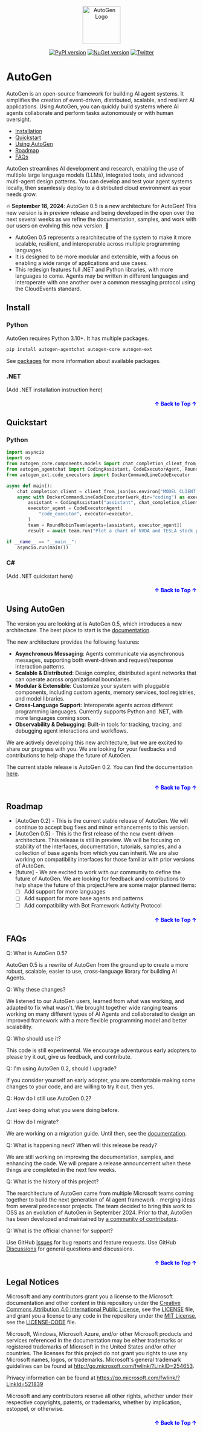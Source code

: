 <a name="readme-top"></a>

<div align="center">
<img src="https://microsoft.github.io/autogen/img/ag.svg" alt="AutoGen Logo" width="100">

[![PyPI version](https://badge.fury.io/py/autogen-agentchat.svg)](https://badge.fury.io/py/autogen-agentchat)
[![NuGet version](https://badge.fury.io/nu/AutoGen.Core.svg)](https://badge.fury.io/nu/AutoGen.Core)
[![Twitter](https://img.shields.io/twitter/url/https/twitter.com/cloudposse.svg?style=social&label=Follow%20%40pyautogen)](https://twitter.com/pyautogen)

</div>

# AutoGen

AutoGen is an open-source framework for building AI agent systems.
It simplifies the creation of event-driven, distributed, scalable, and resilient AI applications.
Using AutoGen, you can quickly build systems where AI agents collaborate 
and perform tasks autonomously or with human oversight.

* [Installation](#install)
* [Quickstart](#quickstart)
* [Using AutoGen](#using-autogen)
* [Roadmap](#roadmap)
* [FAQs](#faqs)

AutoGen streamlines AI development and research, enabling the use of multiple large language models (LLMs), integrated tools, and advanced multi-agent design patterns.
You can develop and test your agent systems locally, then seamlessly deploy to a distributed cloud environment as your needs grow.

:fire: **September 18, 2024**: AutoGen 0.5 is a new architecture for AutoGen! This new version is in preview release and being developed in the open over the next several weeks as we refine the documentation, samples, and work with our users on evolving this new version. 🚀

- AutoGen 0.5 represents a rearchitecutre of the system to make it more scalable, resilient, and interoperable across multiple programming languages.
- It is designed to be more modular and extensible, with a focus on enabling a wide range of applications and use cases.
- This redesign features full .NET and Python libraries, with more languages to come.  Agents may be written in different languages and interoperate with one another over a common messaging protocol using the CloudEvents standard.

## Install

### Python

AutoGen requires Python 3.10+. It has multiple packages.

```bash
pip install autogen-agentchat autogen-core autogen-ext
```

See [packages](https://microsoft.github.io/agnext/packages) for more information about available packages.

### .NET

(Add .NET installation instruction here)

<p align="right" style="font-size: 14px; color: #555; margin-top: 20px;">
  <a href="#readme-top" style="text-decoration: none; color: blue; font-weight: bold;">
    ↑ Back to Top ↑
  </a>
</p>

## Quickstart

### Python

```python
import asyncio
import os
from autogen_core.components.models import chat_completion_client_from_json as client_from_json
from autogen_agentchat import CodingAssistant, CodeExecutorAgent, RoundRobinTeam, console_output
from autogen_ext.code_executors import DockerCommandLineCodeExecutor

async def main():
    chat_completion_client = client_from_json(os.environ["MODEL_CLIENT_JSON"])
    async with DockerCommandLineCodeExecutor(work_dir="coding") as executor:
        assistant = CodingAssistant("assistant", chat_completion_client=chat_completion_client)
        executor_agent = CodeExecutorAgent(
            "code_executor", executor=executor,
        )
        team = RoundRobinTeam(agents=[assistant, executor_agent])
        result = await team.run("Plot a chart of NVDA and TESLA stock price change YTD. Save the plot to a file called plot.png", output=console_output)

if __name__ == "__main__":
    asyncio.run(main())
```

### C#

(Add .NET quickstart here)

<p align="right" style="font-size: 14px; color: #555; margin-top: 20px;">
  <a href="#readme-top" style="text-decoration: none; color: blue; font-weight: bold;">
    ↑ Back to Top ↑
  </a>
</p>

## Using AutoGen

The version you are looking at is AutoGen 0.5, which introduces a new architecture.
The best place to start is the [documentation](https://microsoft.github.io/agnext).

The new architecture provides the following features:

- **Asynchronous Messaging**: Agents communicate via asynchronous messages, supporting both event-driven and request/response interaction patterns.
- **Scalable & Distributed**: Design complex, distributed agent networks that can operate across organizational boundaries.
- **Modular & Extensible**: Customize your system with pluggable components, including custom agents, memory services, tool registries, and model libraries.
- **Cross-Language Support**: Interoperate agents across different programming languages. Currently supports Python and .NET, with more languages coming soon.
- **Observability & Debugging**: Built-in tools for tracking, tracing, and debugging agent interactions and workflows.

We are actively developing this new architecture, but we are excited to share our progress with you.
We are looking for your feedbacks and contributions to help shape the future of AutoGen.

The current stable release is AutoGen 0.2.
You can find the documentation [here](https://microsoft.github.io/autogen).

<p align="right" style="font-size: 14px; color: #555; margin-top: 20px;">
  <a href="#readme-top" style="text-decoration: none; color: blue; font-weight: bold;">
    ↑ Back to Top ↑
  </a>
</p>

## Roadmap

- [AutoGen 0.2] - This is the current stable release of AutoGen. We will continue to accept bug fixes and minor enhancements to this version.  
- [AutoGen 0.5] - This is the first release of the new event-driven architecture. This release is still in preview.  We will be focusing on stability of the interfaces, documentation, tutorials, samples, and a collection of base agents from which you can inherit. We are also working on compatibility interfaces for those familiar with prior versions of AutoGen.
- [future] - We are excited to work with our community to define the future of AutoGen. We are looking for feedback and contributions to help shape the future of this project.Here are some major planned items:
  - [ ] Add support for more languages
  - [ ] Add support for more base agents and patterns
  - [ ] Add compatibility with Bot Framework Activity Protocol

<p align="right" style="font-size: 14px; color: #555; margin-top: 20px;">
  <a href="#readme-top" style="text-decoration: none; color: blue; font-weight: bold;">
    ↑ Back to Top ↑
  </a>
</p>

## FAQs

Q: What is AutoGen 0.5?

AutoGen 0.5 is a rewrite of AutoGen from the ground up to create a more robust, scalable, easier to use, cross-language library for building AI Agents.  

Q: Why these changes?

We listened to our AutoGen users, learned from what was working, and adapted to fix what wasn't. We brought together wide ranging teams working on many different types of AI Agents and collaborated to design an improved framework with a more flexible programming model and better scalability. 

Q: Who should use it?

This code is still experimental. We encourage adventurous early adopters to please try it out, give us feedback, and contribute. 

Q: I'm using AutoGen 0.2, should I upgrade?

If you consider yourself an early adopter, you are comfortable making some changes to your code, and are willing to try it out, then yes. 

Q:  How do I still use AutoGen 0.2?

Just keep doing what you were doing before. 

Q: How do I migrate?

We are working on a migration guide. Until then, see the [documentation](http://microsoft.github.io/agnext).

Q: What is happening next? When will this release be ready?

We are still working on improving the documentation, samples, and enhancing the code. We will prepare a release announcement when these things are completed in the next few weeks. 

Q: What is the history of this project?

The rearchitecture of AutoGen came from multiple Microsoft teams coming together to build the next generation of AI agent framework - merging ideas from several predecessor projects. 
The team decided to bring this work to OSS as an evolution of AutoGen in September 2024.
Prior to that, AutoGen has been developed and maintained by [a community of contributors](CONTRIBUTORS.md).

Q: What is the official channel for support?

Use GitHub [Issues](https://github.com/microsoft/agnext/issues) for bug reports and feature requests.
Use GitHub [Discussions](https://github.com/microsoft/agnext/discussions) for general questions and discussions.

<p align="right" style="font-size: 14px; color: #555; margin-top: 20px;">
  <a href="#readme-top" style="text-decoration: none; color: blue; font-weight: bold;">
    ↑ Back to Top ↑
  </a>
</p>

## Legal Notices

Microsoft and any contributors grant you a license to the Microsoft documentation and other content
in this repository under the [Creative Commons Attribution 4.0 International Public License](https://creativecommons.org/licenses/by/4.0/legalcode),
see the [LICENSE](LICENSE) file, and grant you a license to any code in the repository under the [MIT License](https://opensource.org/licenses/MIT), see the
[LICENSE-CODE](LICENSE-CODE) file.

Microsoft, Windows, Microsoft Azure, and/or other Microsoft products and services referenced in the documentation
may be either trademarks or registered trademarks of Microsoft in the United States and/or other countries.
The licenses for this project do not grant you rights to use any Microsoft names, logos, or trademarks.
Microsoft's general trademark guidelines can be found at http://go.microsoft.com/fwlink/?LinkID=254653.

Privacy information can be found at https://go.microsoft.com/fwlink/?LinkId=521839

Microsoft and any contributors reserve all other rights, whether under their respective copyrights, patents,
or trademarks, whether by implication, estoppel, or otherwise.

<p align="right" style="font-size: 14px; color: #555; margin-top: 20px;">
  <a href="#readme-top" style="text-decoration: none; color: blue; font-weight: bold;">
    ↑ Back to Top ↑
  </a>
</p>